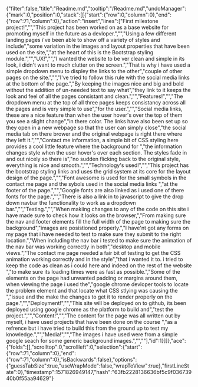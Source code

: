 {"filter":false,"title":"Readme.md","tooltip":"/Readme.md","undoManager":{"mark":0,"position":0,"stack":[[{"start":{"row":0,"column":0},"end":{"row":71,"column":0},"action":"insert","lines":["First milestone project!","","This project has been worked on as a base website for promoting myself in the future as a devloper.","","Using a few different landing pages i've been able to show off a variety of styles and include","some variation in the images and layout properties that have been used on the site,","at the heart of this is the Bootstrap styling module.","","UX!","","I wanted the website to be ver clean and simple in its look, i didn't want to much clutter on the screen.","That is why i have used a simple dropdown menu to displey the links to the other","couple of other pages on the site.","","I've tried to follow this rule with the social media links at the bottom of the page.","By keeping the images nice and big and bold without the addition of un-needed text to say what","they link to it keeps the look and feel of all the pages consistant and clean.","","Features!","","The dropdown menu at the top of all three pages keeps consistancy across all the pages and is very simple to use","for the user.","","Social media links, these are a nice feature than when the user hover's over the top of them you see a slight change","in there color. The links have also been set up so they open in a new webpage so that the user can simply close","the social media tab on there brower and the original webpage is right there where they left it.","","Contact me information, a simple bit of CSS styling here provides a cool little feature where the background for ","the information changes style when the user hover's over each section. The styles fade in and out nicely so there is","no sudden flicking back to the original style, everything is nice and smooth.","","Technology's used!","","This project has the bootstrap styling links and uses the grid system at its core for the layout design of the page.","","Font awesome is used for the small symbols in the contact me page and the sybols used in the social media links ","at the footer of the page.","","Google fonts are also linked as i used one of there fonts for the page.","","There is also a link in to javascript to give the drop down navbar the functionality to work as a dropdown bar.","","Testing.","","When makiing changes to any of the code on this site i have made sure to check how it looks on the browser,","From making sure the nav and footer elements fill the full width of the page to making sure the background","images are posistioned properly.","I have'nt got any forms on my page that i have needed to test to make sure they submit to the right location.","When including the nav bar i tested to make sure the animation of the nav bar was working correctly in both","desktop and mobile views.","The contact me page needed a fair bit of testing to get the CSS animation working correctly and in the style","that i wanted it to. i tried to keep the code as clean as i could here and indeed on the rest of the website ","to make sure its loading times were as fast as possible.","Some of the elements on the page had unwanted padding or margins around them, when viewing the page i used the","google chrome devloper tools to locate the problem element and that locate what CSS stlying was causing the ","issue and the make the changes to get it to render properly on the page.","","Deployment!","","This site will be deployed on to github, its been deployed using google chrome as the platform to build and","test the project.","","Content!","","The content for the page was all written out by myself, i have used projects that have been done on the course ","as a refrence but i have tried to build this from the ground up to test my knowledge.","","Media!","","The images i have used were from a simple google seach for some generic background images.","",""],"id":1}]]},"ace":{"folds":[],"scrolltop":0,"scrollleft":0,"selection":{"start":{"row":71,"column":0},"end":{"row":71,"column":0},"isBackwards":false},"options":{"guessTabSize":true,"useWrapMode":false,"wrapToView":true},"firstLineState":0},"timestamp":1571826949147,"hash":"63fb2228136636bf5c9f03673940b0f55aa94629"}